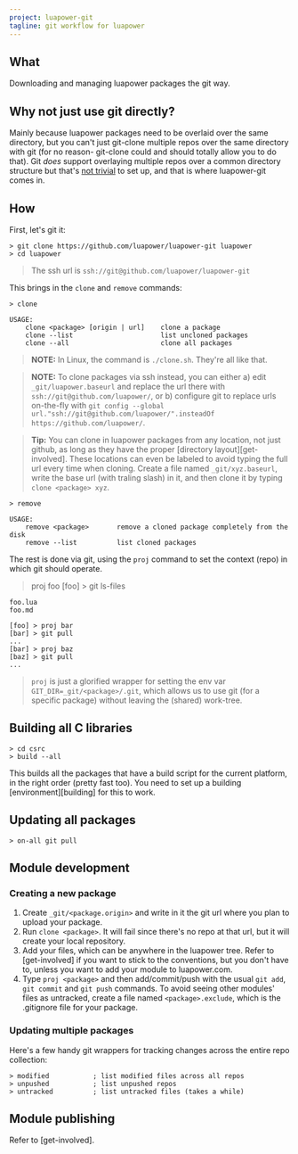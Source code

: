 ```yaml
---
project: luapower-git
tagline: git workflow for luapower
---
```


## What

Downloading and managing luapower packages the git way.

## Why not just use git directly?

Mainly because luapower packages need to be overlaid over the same directory, but you can't just git-clone multiple
repos over the same directory with git (for no reason- git-clone could and should totally allow you to do that).
Git _does_ support overlaying multiple repos over a common directory structure but that's [not trivial][clone.cmd]
to set up, and that is where luapower-git comes in.

## How

First, let's git it:

	> git clone https://github.com/luapower/luapower-git luapower
	> cd luapower

> The ssh url is `ssh://git@github.com/luapower/luapower-git`

This brings in the `clone` and `remove` commands:

	> clone

	USAGE:
		clone <package> [origin | url]    clone a package
		clone --list                      list uncloned packages
		clone --all                       clone all packages

> __NOTE:__ In Linux, the command is `./clone.sh`. They're all like that.

> __NOTE:__ To clone packages via ssh instead, you can either a) edit `_git/luapower.baseurl`
and replace the url there with `ssh://git@github.com/luapower/`, or b) configure git to replace
urls on-the-fly with `git config --global url."ssh://git@github.com/luapower/".insteadOf https://github.com/luapower/`.

> __Tip:__ You can clone in luapower packages from any location, not just github, as long as they have
the proper [directory layout][get-involved]. These locations can even be labeled to avoid typing the full url
every time when cloning. Create a file named `_git/xyz.baseurl`, write the base url (with traling slash) in it,
and then clone it by typing `clone <package> xyz`.

	> remove

	USAGE:
		remove <package>       remove a cloned package completely from the disk
		remove --list          list cloned packages

The rest is done via git, using the `proj` command to set the context (repo) in which git should operate.

   > proj foo
	[foo] > git ls-files

	foo.lua
	foo.md

	[foo] > proj bar
	[bar] > git pull
	...
	[bar] > proj baz
	[baz] > git pull
	...

> `proj` is just a glorified wrapper for setting the env var `GIT_DIR=_git/<package>/.git`, which allows us to use
git (for a specific package) without leaving the (shared) work-tree.

## Building all C libraries

	> cd csrc
	> build --all

This builds all the packages that have a build script for the current platform, in the right order (pretty fast too).
You need to set up a building [environment][building] for this to work.

## Updating all packages

	> on-all git pull

## Module development

### Creating a new package

1. Create `_git/<package.origin>` and write in it the git url where you plan to upload your package.
2. Run `clone <package>`. It will fail since there's no repo at that url, but it will create your local repository.
3. Add your files, which can be anywhere in the luapower tree. Refer to [get-involved] if you want to stick to the
conventions, but you don't have to, unless you want to add your module to luapower.com.
4. Type `proj <package>` and then add/commit/push with the usual `git add`, `git commit` and `git push` commands.
To avoid seeing other modules' files as untracked, create a file named `<package>.exclude`, which is the .gitignore
file for your package.

### Updating multiple packages

Here's a few handy git wrappers for tracking changes across the entire repo collection:

	> modified           ; list modified files across all repos
	> unpushed           ; list unpushed repos
	> untracked          ; list untracked files (takes a while)

## Module publishing

Refer to [get-involved].


[clone.cmd]:   http://github.com/luapower/luapower-git/blob/master/clone.cmd
